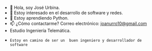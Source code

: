 
- 👋 Hola, soy José Urbina.
- 👀 Estoy interesado en el desarrollo de software y redes.
- 🌱 Estoy aprendiendo Python.
- 📫 ¿Cómo contactarme? Correo electrónico: joanurro10@gmail.com
- Estudio Ingeniería Telemática.
-     Estoy en camino de ser un  buen ingeniero y desarrollador de software
<!---
Coldhose/Coldhose is a ✨ special ✨ repository because its `README.md` (this file) appears on your GitHub profile.
You can click the Preview link to take a look at your changes.
--->
